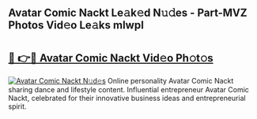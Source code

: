 ## Avatar Comic Nackt Le𝚊k𝚎d N𝚞𝚍es - Part-MVZ Photos Vid𝚎o Le𝚊ks mIwpI

# <h2><a href="http://fbaru8.evod.top/?m=Avatar+Comic+Nackt">🔗 👉🔴 Avatar Comic Nackt Vid𝚎o Ph𝚘t𝚘s</a></h2>

[![Avatar Comic Nackt N𝚞d𝚎s](https://i.imgur.com/8V9OHl7.gif)](http://fbaru8.evod.top/?m=Avatar+Comic+Nackt)
Online personality Avatar Comic Nackt sharing dance and lifestyle content. Influential entrepreneur Avatar Comic Nackt, celebrated for their innovative business ideas and entrepreneurial spirit. 
